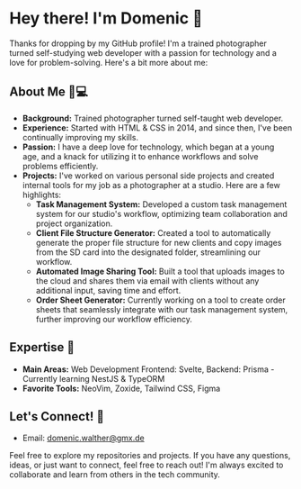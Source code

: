 # Hey there! I'm Domenic 👋

Thanks for dropping by my GitHub profile! I'm a trained photographer turned self-studying web developer with a passion for technology and a love for problem-solving. Here's a bit more about me:

## About Me 📸💻

- **Background:** Trained photographer turned self-taught web developer.
- **Experience:** Started with HTML & CSS in 2014, and since then, I've been continually improving my skills.
- **Passion:** I have a deep love for technology, which began at a young age, and a knack for utilizing it to enhance workflows and solve problems efficiently.
- **Projects:** I've worked on various personal side projects and created internal tools for my job as a photographer at a studio. Here are a few highlights:
  - **Task Management System:** Developed a custom task management system for our studio's workflow, optimizing team collaboration and project organization.
  - **Client File Structure Generator:** Created a tool to automatically generate the proper file structure for new clients and copy images from the SD card into the designated folder, streamlining our workflow.
  - **Automated Image Sharing Tool:** Built a tool that uploads images to the cloud and shares them via email with clients without any additional input, saving time and effort.
  - **Order Sheet Generator:** Currently working on a tool to create order sheets that seamlessly integrate with our task management system, further improving our workflow efficiency.

## Expertise 🚀

- **Main Areas:** Web Development Frontend: Svelte, Backend: Prisma - Currently learning NestJS & TypeORM
- **Favorite Tools:** NeoVim, Zoxide, Tailwind CSS, Figma


## Let's Connect! 📧

- Email: domenic.walther@gmx.de

Feel free to explore my repositories and projects. If you have any questions, ideas, or just want to connect, feel free to reach out! I'm always excited to collaborate and learn from others in the tech community.
